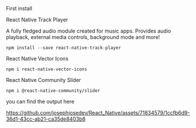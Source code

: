 
First install

 React Native Track Player
 <p> A fully fledged audio module created for music apps. Provides audio playback, external media controls, background mode and more!</p>
 
 ```
 npm install --save react-native-track-player
 
 ```
 
 React Native Vector Icons
 
 ```
 npm i react-native-vector-icons
 
 ```
React Native Community Slider

```
npm i @react-native-community/slider

```
you can find the output here



https://github.com/josephjosedev/React_Native/assets/71834579/1ccfb6d9-36d1-43cc-ab21-ca35de8403b8

